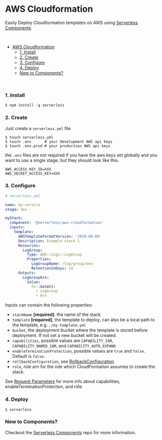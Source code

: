 # AWS Cloudformation

Easily Deploy Cloudformation templates on AWS using [Serverless Components](https://github.com/serverless/components).

&nbsp;

- [AWS Cloudformation](#aws-cloudformation)
    - [1. Install](#1-install)
    - [2. Create](#2-create)
    - [3. Configure](#3-configure)
    - [4. Deploy](#4-deploy)
    - [New to Components?](#new-to-components)

&nbsp;


### 1. Install

```console
$ npm install -g serverless
```

### 2. Create

Just create a `serverless.yml` file

```shell
$ touch serverless.yml
$ touch .env      # your development AWS api keys
$ touch .env.prod # your production AWS api keys
```

the `.env` files are not required if you have the aws keys set globally and you want to use a single stage, but they should look like this.

```
AWS_ACCESS_KEY_ID=XXX
AWS_SECRET_ACCESS_KEY=XXX
```

### 3. Configure

```yml
# serverless.yml

name: my-service
stage: dev

myStack:
  component: '@serverless/aws-cloudformation'
  inputs:
    template:
      AWSTemplateFormatVersion: '2010-09-09'
      Description: Example stack 1
      Resources:
        LogGroup:
          Type: AWS::Logs::LogGroup
          Properties:
            LogGroupName: /log/group/one
            RetentionInDays: 14
      Outputs:
        LogGroupArn:
          Value:
            Fn::GetAtt:
              - LogGroup
              - Arn
```

Inputs can contain the following properties:
- `stackName` **[required]**. the name of the stack
- `template` **[required]**, the template to deploy, can also be a local path to the template, e.g. `./my-template.yml`
- `bucket`, the deployment bucket where the template is stored before deployment. If not set a new bucket will be created.
- `capabilities`, possible values are `CAPABILITY_IAM`, `CAPABILITY_NAMED_IAM`, and `CAPABILITY_AUTO_EXPAND`.
- `enableTerminationProtection`, possible values are `true` and `false`. Default is `false`.
- `rollbackConfiguration`, see [RollbackConfiguration](https://docs.aws.amazon.com/AWSCloudFormation/latest/APIReference/API_RollbackConfiguration.html)
- `role`, role arn for the role which CloudFormation assumes to create the stack.

See [Request Parameters](https://docs.aws.amazon.com/AWSCloudFormation/latest/APIReference/API_CreateStack.html#API_CreateStack_RequestParameters) for more info about capabilities, enableTerminationProtection, and role.

### 4. Deploy

```console
$ serverless
```

### New to Components?

Checkout the [Serverless Components](https://github.com/serverless/components) repo for more information.

